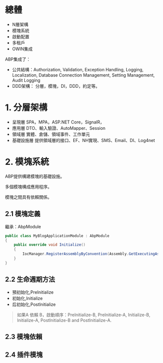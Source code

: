 # 總體

- N層架構
- 模塊系統
- 啟動配置
- 多租戶
- OWIN集成

ABP集成了：
- 公共結構：Authorization, Validation, Exception Handling, Logging, Localization, Database Connection Management, Setting Management, Audit Logging 
- DDD架構： 分層，模塊，DI，DDD，約定等。

# 1. 分層架構

- 呈現層
SPA，MPA，ASP.NET Core，SignalR，
- 應用層
DTO、輸入驗證、AutoMapper、Session
- 領域層
實體、倉儲、領域事件、工作單元
- 基礎設施層
提供領域層的接口、EF、NH實現、SMS、Email、DI、Log4net

# 2. 模塊系統

ABP提供構建模塊的基礎設施。

多個模塊構成應用程序。

模塊之間具有依賴關係。

## 2.1 模塊定義
繼承：AbpModule
```csharp
public class MyBlogApplicationModule : AbpModule
{
    public override void Initialize()
    {
        IocManager.RegisterAssemblyByConvention(Assembly.GetExecutingAssembly());
    }
}
```
## 2.2 生命週期方法
- 預初始化,PreInitialize
- 初始化,Initialize
- 后初始化,PostInitialize

>如果A 依賴 B，啟動順序：PreInitialize-B, PreInitialize-A, Initialize-B, Initialize-A, PostInitialize-B and PostInitialize-A.


## 2.3 模塊依賴

## 2.4 插件模塊
